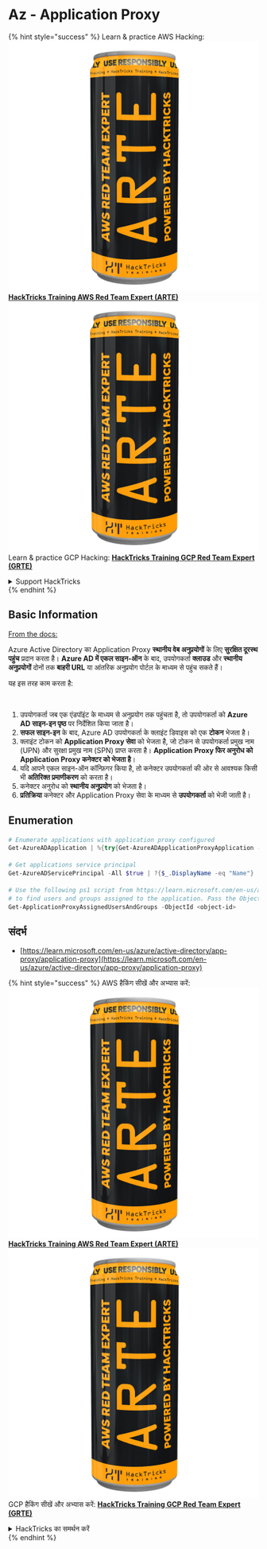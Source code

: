# Az - Application Proxy

{% hint style="success" %}
Learn & practice AWS Hacking:<img src="../../../.gitbook/assets/image (1) (1) (1).png" alt="" data-size="line">[**HackTricks Training AWS Red Team Expert (ARTE)**](https://training.hacktricks.xyz/courses/arte)<img src="../../../.gitbook/assets/image (1) (1) (1).png" alt="" data-size="line">\
Learn & practice GCP Hacking: <img src="../../../.gitbook/assets/image (2).png" alt="" data-size="line">[**HackTricks Training GCP Red Team Expert (GRTE)**<img src="../../../.gitbook/assets/image (2).png" alt="" data-size="line">](https://training.hacktricks.xyz/courses/grte)

<details>

<summary>Support HackTricks</summary>

* Check the [**subscription plans**](https://github.com/sponsors/carlospolop)!
* **Join the** 💬 [**Discord group**](https://discord.gg/hRep4RUj7f) or the [**telegram group**](https://t.me/peass) or **follow** us on **Twitter** 🐦 [**@hacktricks\_live**](https://twitter.com/hacktricks_live)**.**
* **Share hacking tricks by submitting PRs to the** [**HackTricks**](https://github.com/carlospolop/hacktricks) and [**HackTricks Cloud**](https://github.com/carlospolop/hacktricks-cloud) github repos.

</details>
{% endhint %}

## Basic Information

[From the docs:](https://learn.microsoft.com/en-us/entra/identity/app-proxy/application-proxy)

Azure Active Directory का Application Proxy **स्थानीय वेब अनुप्रयोगों** के लिए **सुरक्षित दूरस्थ पहुंच** प्रदान करता है। **Azure AD में एकल साइन-ऑन** के बाद, उपयोगकर्ता **क्लाउड** और **स्थानीय अनुप्रयोगों** दोनों तक **बाहरी URL** या आंतरिक अनुप्रयोग पोर्टल के माध्यम से पहुंच सकते हैं।

यह इस तरह काम करता है:

<figure><img src="../../../.gitbook/assets/image (186).png" alt=""><figcaption></figcaption></figure>

1. उपयोगकर्ता जब एक एंडपॉइंट के माध्यम से अनुप्रयोग तक पहुंचता है, तो उपयोगकर्ता को **Azure AD साइन-इन पृष्ठ** पर निर्देशित किया जाता है।
2. **सफल साइन-इन** के बाद, Azure AD उपयोगकर्ता के क्लाइंट डिवाइस को एक **टोकन** भेजता है।
3. क्लाइंट टोकन को **Application Proxy सेवा** को भेजता है, जो टोकन से उपयोगकर्ता प्रमुख नाम (UPN) और सुरक्षा प्रमुख नाम (SPN) प्राप्त करता है। **Application Proxy फिर अनुरोध को Application Proxy कनेक्टर को भेजता है**।
4. यदि आपने एकल साइन-ऑन कॉन्फ़िगर किया है, तो कनेक्टर उपयोगकर्ता की ओर से आवश्यक किसी भी **अतिरिक्त प्रमाणीकरण** को करता है।
5. कनेक्टर अनुरोध को **स्थानीय अनुप्रयोग** को भेजता है।
6. **प्रतिक्रिया** कनेक्टर और Application Proxy सेवा के माध्यम से **उपयोगकर्ता** को भेजी जाती है।

## Enumeration
```powershell
# Enumerate applications with application proxy configured
Get-AzureADApplication | %{try{Get-AzureADApplicationProxyApplication -ObjectId $_.ObjectID;$_.DisplayName;$_.ObjectID}catch{}}

# Get applications service principal
Get-AzureADServicePrincipal -All $true | ?{$_.DisplayName -eq "Name"}

# Use the following ps1 script from https://learn.microsoft.com/en-us/azure/active-directory/app-proxy/scripts/powershell-display-users-group-of-app
# to find users and groups assigned to the application. Pass the ObjectID of the Service Principal to it
Get-ApplicationProxyAssignedUsersAndGroups -ObjectId <object-id>
```
## संदर्भ

* [https://learn.microsoft.com/en-us/azure/active-directory/app-proxy/application-proxy](https://learn.microsoft.com/en-us/azure/active-directory/app-proxy/application-proxy)

{% hint style="success" %}
AWS हैकिंग सीखें और अभ्यास करें:<img src="../../../.gitbook/assets/image (1) (1) (1).png" alt="" data-size="line">[**HackTricks Training AWS Red Team Expert (ARTE)**](https://training.hacktricks.xyz/courses/arte)<img src="../../../.gitbook/assets/image (1) (1) (1).png" alt="" data-size="line">\
GCP हैकिंग सीखें और अभ्यास करें: <img src="../../../.gitbook/assets/image (2).png" alt="" data-size="line">[**HackTricks Training GCP Red Team Expert (GRTE)**<img src="../../../.gitbook/assets/image (2).png" alt="" data-size="line">](https://training.hacktricks.xyz/courses/grte)

<details>

<summary>HackTricks का समर्थन करें</summary>

* [**सदस्यता योजनाएँ**](https://github.com/sponsors/carlospolop) देखें!
* **हमारे** 💬 [**Discord समूह**](https://discord.gg/hRep4RUj7f) या [**telegram समूह**](https://t.me/peass) में शामिल हों या **Twitter** 🐦 पर हमें **फॉलो** करें [**@hacktricks\_live**](https://twitter.com/hacktricks_live)**.**
* **हैकिंग ट्रिक्स साझा करें और** [**HackTricks**](https://github.com/carlospolop/hacktricks) और [**HackTricks Cloud**](https://github.com/carlospolop/hacktricks-cloud) गिटहब रिपोजिटरी में PR सबमिट करें।

</details>
{% endhint %}
